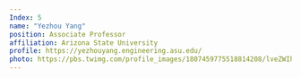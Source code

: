 ```yaml
---
Index: 5
name: "Yezhou Yang"
position: Associate Professor
affiliation: Arizona State University
profile: https://yezhouyang.engineering.asu.edu/
photo: https://pbs.twimg.com/profile_images/1807459775518814208/lveZWIhA_400x400.jpg
---
```


